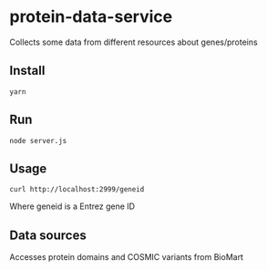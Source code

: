# protein-data-service

Collects some data from different resources about genes/proteins


## Install

    yarn

## Run

    node server.js

## Usage


    curl http://localhost:2999/geneid

Where geneid is a Entrez gene ID



## Data sources

Accesses protein domains and COSMIC variants from BioMart


